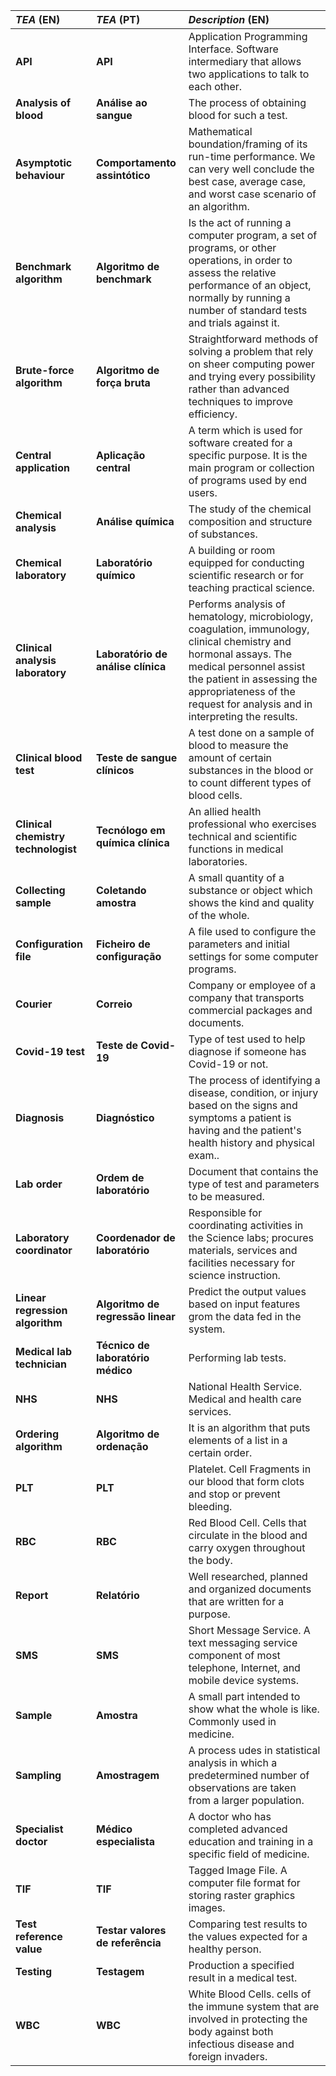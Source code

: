 | **_TEA_** (EN)  | **_TEA_** (PT) | **_Description_** (EN) |                                       
|:------------------------|:-----------------|:--------------------------------------------|
| **API** | **API** | Application Programming Interface. Software intermediary that allows two applications to talk to each other.|
| **Analysis of blood** | **Análise ao sangue** | The process of obtaining blood for such a test.|
| **Asymptotic behaviour** | **Comportamento assintótico** | Mathematical boundation/framing of its run-time performance. We can very well conclude the best case, average case, and worst case scenario of an algorithm.|
| **Benchmark algorithm** | **Algoritmo de benchmark** | Is the act of running a computer program, a set of programs, or other operations, in order to assess the relative performance of an object, normally by running a number of standard tests and trials against it.|
| **Brute-force algorithm** | **Algoritmo de força bruta** | Straightforward methods of solving a problem that rely on sheer computing power and trying every possibility rather than advanced techniques to improve efficiency.|
| **Central application** | **Aplicação central** | A term which is used for software created for a specific purpose. It is the main program or collection of programs used by end users.|
| **Chemical analysis** | **Análise química** | The study of the chemical composition and structure of substances.|
| **Chemical laboratory** | **Laboratório químico** | A building or room equipped for conducting scientific research or for teaching practical science.|
| **Clinical analysis laboratory** | **Laboratório de análise clínica** | Performs analysis of hematology, microbiology, coagulation, immunology, clinical chemistry and hormonal assays. The medical personnel assist the patient in assessing the appropriateness of the request for analysis and in interpreting the results.|
| **Clinical blood test** | **Teste de sangue clínicos** | A test done on a sample of blood to measure the amount of certain substances in the blood or to count different types of blood cells.|
| **Clinical chemistry technologist** | **Tecnólogo em química clínica** | An allied health professional who exercises technical and scientific functions in medical laboratories.|
| **Collecting sample** | **Coletando amostra** | A small quantity of a substance or object which shows the kind and quality of the whole.|
| **Configuration file** | **Ficheiro de configuração** | A file used to configure the parameters and initial settings for some computer programs.|
| **Courier** | **Correio** | Company or employee of a company that transports commercial packages and documents.|
| **Covid-19 test** | **Teste de Covid-19** |  Type of test used to help diagnose if someone has Covid-19 or not.|
| **Diagnosis** | **Diagnóstico** | The process of identifying a disease, condition, or injury based on the signs and symptoms a patient is having and the patient's health history and physical exam..|
| **Lab order** | **Ordem de laboratório** | Document that contains the type of test and parameters to be measured.|
| **Laboratory coordinator** | **Coordenador de laboratório** | Responsible for coordinating activities in the Science labs; procures materials, services and facilities necessary for science instruction.|
| **Linear regression algorithm** | **Algoritmo de regressão linear**| Predict the output values based on input features grom the data fed in the system.|
| **Medical lab technician** | **Técnico de laboratório médico** | Performing lab tests.|
| **NHS** | **NHS** | National Health Service. Medical and health care services.|
| **Ordering algorithm** | **Algoritmo de ordenação** | It is an algorithm that puts elements of a list in a certain order.|
| **PLT** | **PLT** | Platelet. Cell Fragments in our blood that form clots and stop or prevent bleeding.| 
| **RBC** | **RBC** | Red Blood Cell. Cells that circulate in the blood and carry oxygen throughout the body.| 
| **Report** | **Relatório** | Well researched, planned and organized documents that are written for a purpose.| 
| **SMS** | **SMS** | Short Message Service. A text messaging service component of most telephone, Internet, and mobile device systems.| 
| **Sample** | **Amostra** | A small part intended to show what the whole is like. Commonly used in medicine.| 
| **Sampling** | **Amostragem** | A process udes in statistical analysis in which a predetermined number of observations are taken from a larger population.| 
| **Specialist doctor** | **Médico especialista** | A doctor who has completed advanced education and training in a specific field of medicine.|
| **TIF** | **TIF** | Tagged Image File. A computer file format for storing raster graphics images. |
| **Test reference value** | **Testar valores de referência** | Comparing test results to the values expected for a healthy person. |
| **Testing** | **Testagem** | Production a specified result in a medical test. |
| **WBC** | **WBC**| White Blood Cells. cells of the immune system that are involved in protecting the body against both infectious disease and foreign invaders. |